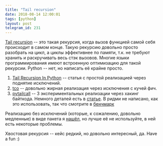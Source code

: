 ```yaml
---
title: "Tail recursion"
date: 2018-08-14 12:00:01
tags: [python]
layout: post
telegram_id: 231
---
```


[Tail recursion](https://bit.ly/2w601IW) -- это такая рекурсия, когда вызов функцией самой себя происходит в самом конце. Такую рекурсию довольно просто разобрать на цикл, а циклы эффективнее по памяти, т.к. не требуют хранить и раскручивать весь стэк вызовов. Многие языки программирования имеют встроенную оптимизацию для такой рекурсии. Python -- нет, но написать её крайне просто.

1. [Tail Recursion In Python](https://chrispenner.ca/posts/python-tail-recursion) -- статья с простой реализацией через поднятие исключений.
2. [tco](https://github.com/baruchel/tco) -- довольно жирная реализация через исключения с кучей фич.
3. [pytailcall](https://github.com/mynameisfiber/pytailcall) -- 3 экспериментальных реализации через хакинг байткода. Немного деталей есть в [статье](https://blog.fastforwardlabs.com/2015/04/23/bytecode-hacking-for-great-justice.html). В ридми не написано, как это использовать, так что смотрите в [бенчмарк](https://github.com/mynameisfiber/pytailcall/blob/master/pytailcall/benchmark.py#L34)

Реализацию без исключений (которые, к сожалению, довольно медленные) в виде пакета я [нашёл](https://github.com/ac1235/python-tailrec/blob/master/tailrec.py), но лучше её не используйте, в ней есть некоторые проблемы.

Хвостовая рекурсия -- кейс редкий, но довольно интересный, да. Have a fun :)
